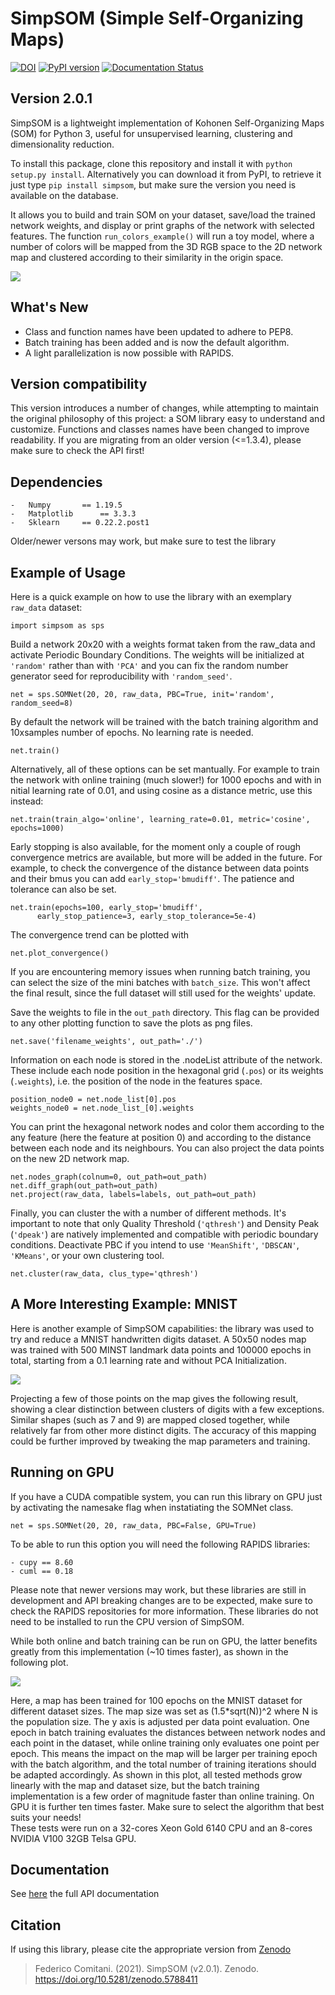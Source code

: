 # SimpSOM (Simple Self-Organizing Maps)

[![DOI](https://zenodo.org/badge/91130860.svg)](https://zenodo.org/badge/latestdoi/91130860)
[![PyPI version](https://badge.fury.io/py/simpsom.svg)](https://badge.fury.io/py/simpsom)
[![Documentation Status](https://readthedocs.org/projects/simpsom/badge/?version=latest)](https://simpsom.readthedocs.io/en/latest/?badge=latest)

<!-- [![Build Status](https://travis-ci.org/fcomitani/simpsom.svg?branch=main)](https://travis-ci.org/fcomitani/simpsom)
-->

## Version 2.0.1

SimpSOM is a lightweight implementation of Kohonen Self-Organizing Maps
(SOM) for Python 3, useful for unsupervised learning,
clustering and dimensionality reduction.

To install this package, clone this repository and install it with
`python setup.py install`. Alternatively you can download it from PyPI,
to retrieve it just type `pip install simpsom`, but make sure the
version you need is available on the database.

It allows you to build and train SOM on your dataset, save/load the trained
network weights, and display or print graphs of the network with
selected features. The function `run_colors_example()` will run a toy
model, where a number of colors will be mapped from the 3D RGB space to
the 2D network map and clustered according to their similarity in the
origin space.

![](./docs/figs/colorExample.png)

## What\'s New

- Class and function names have been updated to adhere to PEP8.
- Batch training has been added and is now the default algorithm.
- A light parallelization is now possible with RAPIDS.

## Version compatibility

This version introduces a number of changes, while attempting to maintain
the original philosophy of this project: a SOM library easy to understand and customize.
Functions and classes names have been changed to improve readability.
If you are migrating from an older version (<=1.3.4), please make sure to check the API first!

## Dependencies

```
-   Numpy		== 1.19.5 
-   Matplotlib		== 3.3.3 
-   Sklearn		== 0.22.2.post1 
```

Older/newer versons may work, but make sure to test the library


## Example of Usage

Here is a quick example on how to use the library with an exemplary `raw_data`
dataset:

    import simpsom as sps

Build a network 20x20 with a weights format taken from the raw_data and activate Periodic Boundary Conditions. 
The weights will be initialized at `'random'` rather than with `'PCA'` and you can fix the random number
generator seed for reproducibility with `'random_seed'`.

    net = sps.SOMNet(20, 20, raw_data, PBC=True, init='random', random_seed=8)

By default the network will be trained with the batch training algorithm and 10xsamples number of epochs.
No learning rate is needed.

    net.train()

Alternatively, all of these options can be set mantually. 
For example to train the network with online training (much slower!)
for 1000 epochs and with in nitial learning rate of 0.01, and using 
cosine as a distance metric, use this instead:
   
    net.train(train_algo='online', learning_rate=0.01, metric='cosine', epochs=1000)

Early stopping is also available, for the moment only a couple of rough convergence metrics are available, but more will be added in the future. For example, to check the convergence of the distance between data points and their bmus you can add `early_stop='bmudiff'`. The patience and tolerance can also be set.     

    net.train(epochs=100, early_stop='bmudiff', 
          early_stop_patience=3, early_stop_tolerance=5e-4)

The convergence trend can be plotted with
    
    net.plot_convergence()
    
If you are encountering memory issues when running batch training, you can select the size of the mini batches
with `batch_size`. This won't affect the final result, since the full dataset will still used for the weights' update.

Save the weights to file in the `out_path` directory. This flag can be provided to any other plotting function to save the plots as png files.

    net.save('filename_weights', out_path='./')

Information on each node is stored in the .nodeList attribute of the network. These include each node position in the hexagonal grid (`.pos`) or its weights (`.weights`), i.e. the position of the node in the features space.
    
    position_node0 = net.node_list[0].pos
    weights_node0 = net.node_list_[0].weights 

You can print the hexagonal network nodes and color them according to the any feature (here the feature at position 0) and according to the distance between each node and its neighbours. 
You can also project the data points on the new 2D network map.
    
    net.nodes_graph(colnum=0, out_path=out_path)
    net.diff_graph(out_path=out_path)
    net.project(raw_data, labels=labels, out_path=out_path)

Finally, you can cluster the with a number of different methods.
It's important to note that only Quality Threshold (`'qthresh'`) and Density Peak (`'dpeak'`) are natively implemented and compatible with periodic boundary conditions. Deactivate PBC if you intend to use `'MeanShift'`, `'DBSCAN'`, `'KMeans'`, or your own clustering tool.
    
    net.cluster(raw_data, clus_type='qthresh')	
    
## A More Interesting Example: MNIST

Here is another example of SimpSOM capabilities: the library was used to try and reduce a MNIST handwritten digits dataset. A 50x50 nodes map was trained with 500 MINST landmark data points and 100000 epochs in total, starting from a 0.1 learning rate and without PCA Initialization.

![](./docs/figs/nD_annotated.png)

Projecting a few of those points on the map gives the following result, showing a clear distinction between clusters of digits with a few exceptions. Similar shapes (such as 7 and 9) are mapped closed together, while relatively far from other more distinct digits. The accuracy of this mapping could be further improved by tweaking the map parameters and training.
	
 ## Running on GPU
 
 If you have a CUDA compatible system, you can run this library on GPU just by activating the
 namesake flag when instatiating the SOMNet class.
 
 	net = sps.SOMNet(20, 20, raw_data, PBC=False, GPU=True)
	
To be able to run this option you will need the following RAPIDS libraries:

```
- cupy == 8.60
- cuml == 0.18
```

Please note that newer versions may work, but these libraries are still in development and API breaking
changes are to be expected, make sure to check the RAPIDS repositories for more information.
These libraries do not need to be installed to run the CPU version of SimpSOM.

While both online and batch training can be run on GPU, the latter benefits greatly from this implementation (~10 times faster), as shown in the following plot.

![](./docs/figs/bmk.png)

Here, a map has been trained for 100 epochs on the MNIST dataset for different dataset sizes. The map size was set as (1.5*sqrt(N))^2 where N is the population size.
The y axis is adjusted per data point evaluation. One epoch in batch training evaluates the distances between network nodes and each point in the dataset, while online training only evaluates one point per epoch. This means the impact on the map will be larger per training epoch with the batch algorithm, and the total number of training iterations should be adapted accordingly.
As shown in this plot, all tested methods grow linearly with the map and dataset size, but the batch training implementation is a few order of magnitude faster than online training. On GPU it is further ten times faster.
Make sure to select the algorithm that best suits your needs!	
These tests were run on a 32-cores Xeon Gold 6140 CPU and an 8-cores NVIDIA V100 32GB Telsa GPU.
	
## Documentation

See [here](https://simpsom.readthedocs.io/en/latest/) the full API documentation

## Citation

If using this library, please cite the appropriate version from [Zenodo](https://zenodo.org/badge/latestdoi/91130860)

> Federico Comitani. (2021). SimpSOM (v2.0.1). Zenodo. https://doi.org/10.5281/zenodo.5788411

